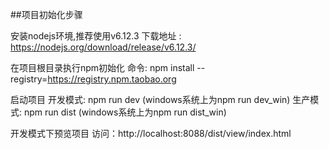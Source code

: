 ##项目初始化步骤

安装nodejs环境,推荐使用v6.12.3 下载地址 : https://nodejs.org/download/release/v6.12.3/

在项目根目录执行npm初始化 命令: npm install --registry=https://registry.npm.taobao.org

启动项目 开发模式: npm run dev (windows系统上为npm run dev_win) 生产模式: npm run dist (windows系统上为npm run dist_win)

开发模式下预览项目 访问：http://localhost:8088/dist/view/index.html

